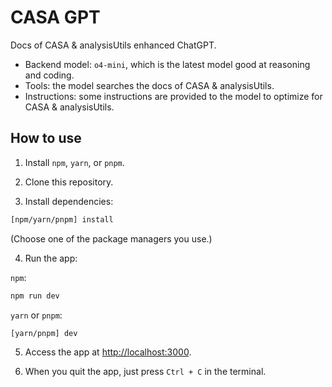# CASA GPT

Docs of CASA & analysisUtils enhanced ChatGPT.

- Backend model: `o4-mini`, which is the latest model good at reasoning and coding.
- Tools: the model searches the docs of CASA & analysisUtils.
- Instructions: some instructions are provided to the model to optimize for CASA & analysisUtils.

## How to use

1. Install `npm`, `yarn`, or `pnpm`.

2. Clone this repository.

3. Install dependencies:

```bash
[npm/yarn/pnpm] install
```

(Choose one of the package managers you use.)

4. Run the app:

`npm`:

```bash
npm run dev
```

`yarn` or `pnpm`:

```bash
[yarn/pnpm] dev
```

5. Access the app at [http://localhost:3000](http://localhost:3000).

6. When you quit the app, just press `Ctrl + C` in the terminal.
